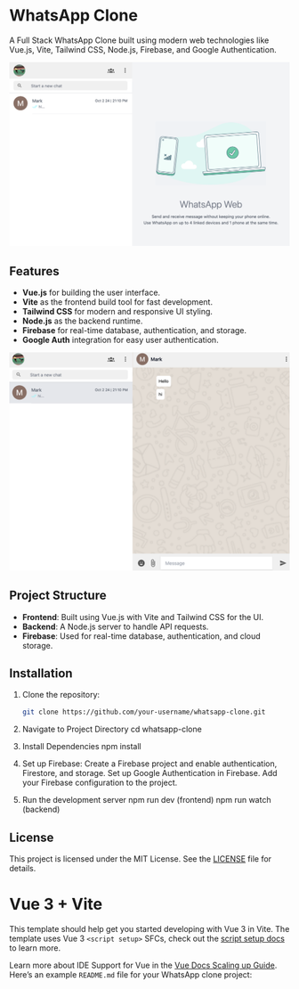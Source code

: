 # WhatsApp Clone

A Full Stack WhatsApp Clone built using modern web technologies like Vue.js, Vite, Tailwind CSS, Node.js, Firebase, and Google Authentication.

![WhatsApp Clone Preview](assets/waClone1.png)

## Features

- **Vue.js** for building the user interface.
- **Vite** as the frontend build tool for fast development.
- **Tailwind CSS** for modern and responsive UI styling.
- **Node.js** as the backend runtime.
- **Firebase** for real-time database, authentication, and storage.
- **Google Auth** integration for easy user authentication.

![Chat View](assets/waClone2.png)

## Project Structure

- **Frontend**: Built using Vue.js with Vite and Tailwind CSS for the UI.
- **Backend**: A Node.js server to handle API requests.
- **Firebase**: Used for real-time database, authentication, and cloud storage.

## Installation

1. Clone the repository:

   ```bash
   git clone https://github.com/your-username/whatsapp-clone.git
2. Navigate to Project Directory
cd whatsapp-clone
3. Install Dependencies
npm install
4. Set up Firebase:
Create a Firebase project and enable authentication, Firestore, and storage.
Set up Google Authentication in Firebase.
Add your Firebase configuration to the project.
5. Run the development server
npm run dev (frontend)
npm run watch (backend)

## License

This project is licensed under the MIT License. See the [LICENSE](LICENSE) file for details.

# Vue 3 + Vite

This template should help get you started developing with Vue 3 in Vite. The template uses Vue 3 `<script setup>` SFCs, check out the [script setup docs](https://v3.vuejs.org/api/sfc-script-setup.html#sfc-script-setup) to learn more.

Learn more about IDE Support for Vue in the [Vue Docs Scaling up Guide](https://vuejs.org/guide/scaling-up/tooling.html#ide-support).
Here’s an example `README.md` file for your WhatsApp clone project: